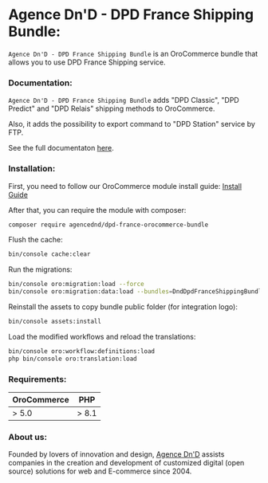 # Agence Dn'D - DPD France Shipping Bundle:

`Agence Dn'D - DPD France Shipping Bundle` is an OroCommerce bundle that allows you to use DPD France Shipping service.

### Documentation:

`Agence Dn'D - DPD France Shipping Bundle` adds "DPD Classic", "DPD Predict" and "DPD Relais" shipping methods to OroCommerce.

Also, it adds the possibility to export command to "DPD Station" service by FTP.

See the full documentaton [here](doc/documentation.md).

### Installation:

First, you need to follow our OroCommerce module install guide: [Install Guide](https://agencednd.atlassian.net/wiki/spaces/MI/pages/2145681458/Installation+des+modules+Marketplace+interne+OroCommerce)

After that, you can require the module with composer:
```bash
composer require agencednd/dpd-france-orocommerce-bundle
```

Flush the cache:
```bash
bin/console cache:clear
```

Run the migrations:
```bash
bin/console oro:migration:load --force
bin/console oro:migration:data:load --bundles=DndDpdFranceShippingBundle
```

Reinstall the assets to copy bundle public folder (for integration logo):
```bash
bin/console assets:install
```

Load the modified workflows and reload the translations:
```bash
bin/console oro:workflow:definitions:load
php bin/console oro:translation:load
```

### Requirements:

| OroCommerce |  PHP  |
|:------------|:-----:|
| > 5.0       | > 8.1 |

### About us:

Founded by lovers of innovation and design, [Agence Dn'D](https://www.dnd.fr) assists companies in the creation and development of customized digital (open source) solutions for web and E-commerce since 2004.
